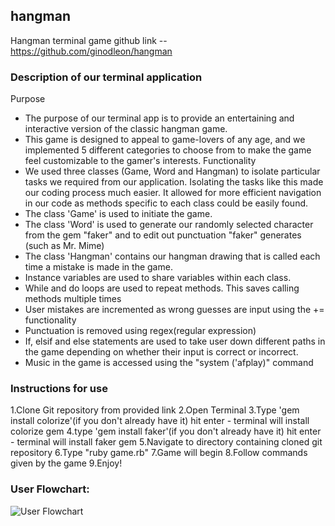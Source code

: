 ## hangman
Hangman terminal game
github link -- https://github.com/ginodleon/hangman

### Description of our terminal application
Purpose
- The purpose of our terminal app is to provide an entertaining and interactive version of the classic hangman game.
- This game is designed to appeal to game-lovers of any age, and we implemented 5 different categories to choose from
to make the game feel customizable to the gamer's interests.
Functionality
- We used three classes (Game, Word and Hangman) to isolate particular tasks we required from our application. Isolating the tasks like this made our coding process much easier. It allowed for more efficient navigation in our code as methods specific to each class could be easily found.
- The class 'Game' is used to initiate the game.
- The class 'Word' is used to generate our randomly selected character from the gem "faker" and to edit out punctuation "faker" generates (such as Mr. Mime)
- The class 'Hangman' contains our hangman drawing that is called each time a mistake is made in the game.
- Instance variables are used to share variables within each class.
- While and do loops are used to repeat methods. This saves calling methods multiple times
- User mistakes are incremented as wrong guesses are input using the += functionality
- Punctuation is removed using regex(regular expression)
- If, elsif and else statements are used to take user down different paths in the game depending on whether their input is correct or incorrect.
- Music in the game is accessed using the "system ('afplay)" command


### Instructions for use
1.Clone Git repository from provided link
2.Open Terminal
3.Type 'gem install colorize'(if you don't already have it)
  hit enter - terminal will install colorize gem
4.type 'gem install faker'(if you don't already have it)
  hit enter - terminal will install faker gem
5.Navigate to directory containing cloned git repository
6.Type "ruby game.rb"
7.Game will begin
8.Follow commands given by the game
9.Enjoy!

### User Flowchart:
![User Flowchart](https://github.com/ginodleon/hangman/blob/master/docs/flowchart.jpg)









